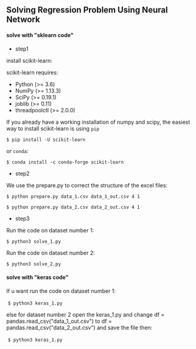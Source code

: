 ## Solving Regression Problem Using Neural Network

#### solve with "sklearn code"

-  step1

  install scikit-learn:

  scikit-learn requires:

  - Python (>= 3.6)
  - NumPy (>= 1.13.3)
  - SciPy (>= 0.19.1)
  - joblib (>= 0.11)
  - threadpoolctl (>= 2.0.0)

  If you already have a working installation of numpy and scipy, the easiest way to install scikit-learn is using `pip`

  `$ pip install -U scikit-learn`

  or `conda`:

  `$ conda install -c conda-forge scikit-learn`

-  step2

  We use the prepare.py to correct the structure of the excel files:

  `$ python prepare.py data_1.csv data_1_out.csv 4 1`

  `$ python prepare.py data_2.csv data_2_out.csv 4 1`

-  step3

  Run the code on dataset number 1:

  `$ python3 solve_1.py`

  Run the code on dataset number 2:

  `$ python3 solve_2.py`

#### solve with "keras code"

 If u want run the code on dataset number 1:

​		`$ python3 keras_1.py`

 else for dataset number 2 open the keras_1.py and change df = pandas.read_csv("data_1_out.csv") to df = pandas.read_csv("data_2_out.csv") and save the file then:

​	  `$ python3 keras_1.py`



